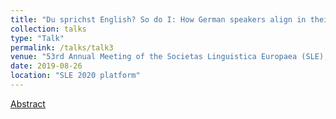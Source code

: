 ```yaml
---
title: "Du sprichst English? So do I: How German speakers align in their use of Anglicisms"
collection: talks
type: "Talk"
permalink: /talks/talk3
venue: "53rd Annual Meeting of the Societas Linguistica Europaea (SLE), Tobias Ungerer, Alexandra Lorson"
date: 2019-08-26
location: "SLE 2020 platform"
---
```


[Abstract](http://www.sle2020.eu/downloads/BOOK%20OF%20ABSTRACTS.pdf#page=453)
